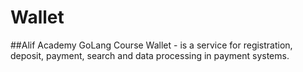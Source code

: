 # Wallet 
##Alif Academy GoLang Course
Wallet - is a service for registration, deposit, payment, search and data processing in payment systems.
